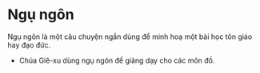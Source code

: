 # Ngụ ngôn

Ngụ ngôn là một câu chuyện ngắn dùng để minh hoạ một bài học tôn giáo hay đạo đức.
- Chúa Giê-xu dùng ngụ ngôn để giảng dạy cho các môn đồ.

